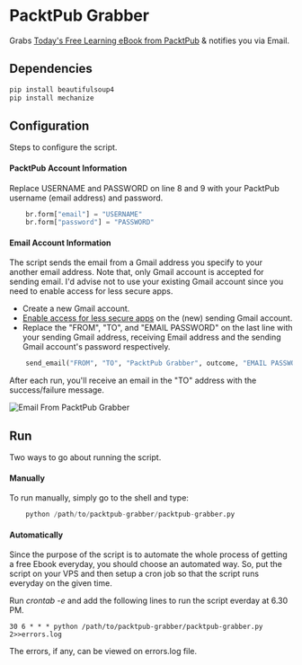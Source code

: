 # PacktPub Grabber

Grabs [Today's Free Learning eBook from PacktPub](https://www.packtpub.com/packt/offers/free-learning) & notifies you via Email.

## Dependencies

```sh
pip install beautifulsoup4
pip install mechanize
```

## Configuration
Steps to configure the script.

#### PacktPub Account Information
Replace USERNAME and PASSWORD on line 8 and 9 with your PacktPub username (email address) and password.

```python
    br.form["email"] = "USERNAME"
    br.form["password"] = "PASSWORD"
```

#### Email Account Information

The script sends the email from a Gmail address you specify to your another email address. Note that, only Gmail account is accepted for sending email. I'd advise not to use your existing Gmail account since you need to enable access for less secure apps. 

* Create a new Gmail account.
* [Enable access for less secure apps](https://support.google.com/accounts/answer/6010255?hl=en) on the (new) sending Gmail account.
* Replace the "FROM", "TO", and "EMAIL PASSWORD" on the last line with your sending Gmail address, receiving Email address and the sending Gmail account's password respectively. 

```python
    send_email("FROM", "TO", "PacktPub Grabber", outcome, "EMAIL PASSWORD")
``` 
After each run, you'll receive an email in the "TO" address with the success/failure message.

![Email From PacktPub Grabber](https://cloud.githubusercontent.com/assets/5013296/17832328/c5f7f45c-671f-11e6-986f-cd78133329d4.png)

## Run
Two ways to go about running the script.

#### Manually
To run manually, simply go to the shell and type:

```python
    python /path/to/packtpub-grabber/packtpub-grabber.py
```
#### Automatically
Since the purpose of the script is to automate the whole process of getting a free Ebook everyday, you should choose an automated way. So, put the script on your VPS and then setup a cron job so that the script runs everyday on the given time. 

Run _crontab -e_ and add the following lines to run the script everday at 6.30 PM. 

```
30 6 * * * python /path/to/packtpub-grabber/packtpub-grabber.py 2>>errors.log
```

The errors, if any, can be viewed on errors.log file.
